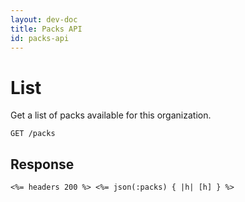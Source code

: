 ```yaml
---
layout: dev-doc
title: Packs API
id: packs-api
---
```


# List

Get a list of packs available for this organization.

```
GET /packs
```

## Response

```
<%= headers 200 %> <%= json(:packs) { |h| [h] } %>
```
